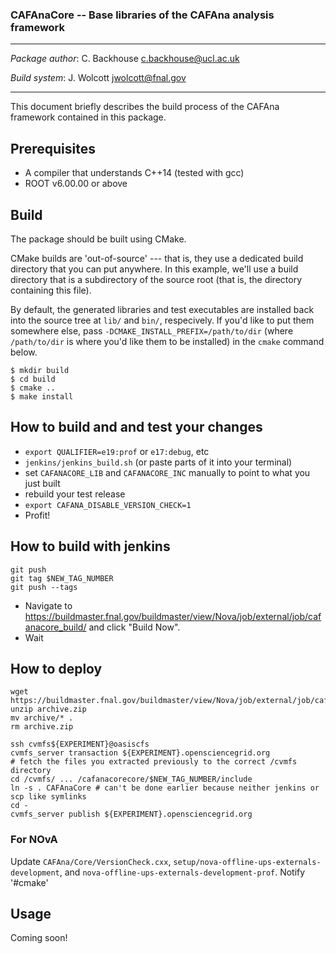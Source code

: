 ### CAFAnaCore -- Base libraries of the CAFAna analysis framework

----------------------------------------------------------------------

  *Package author*:               C. Backhouse <c.backhouse@ucl.ac.uk>

  *Build system*:                 J. Wolcott <jwolcott@fnal.gov>

----------------------------------------------------------------------

This document briefly describes the build process of the CAFAna framework contained in this package.

## Prerequisites
* A compiler that understands C++14 (tested with gcc)
* ROOT v6.00.00 or above

## Build

The package should be built using CMake.

CMake builds are 'out-of-source' --- that is, they use a dedicated build directory that you can put anywhere.  In this example, we'll use a build directory that is a subdirectory of the source root (that is, the directory containing this file).

By default, the generated libraries and test executables are installed back into the source tree at `lib/` and `bin/`, respecively.  If you'd like to put them somewhere else, pass `-DCMAKE_INSTALL_PREFIX=/path/to/dir` (where `/path/to/dir` is where you'd like them to be installed) in the `cmake` command below.

```shell script
$ mkdir build
$ cd build
$ cmake ..
$ make install
```

## How to build and and test your changes

- `export QUALIFIER=e19:prof` or `e17:debug`, etc
- `jenkins/jenkins_build.sh` (or paste parts of it into your terminal)
- set `CAFANACORE_LIB` and `CAFANACORE_INC` manually to point to what you just built
- rebuild your test release
- `export CAFANA_DISABLE_VERSION_CHECK=1`
- Profit!

## How to build with jenkins

```
git push
git tag $NEW_TAG_NUMBER
git push --tags
```

- Navigate to https://buildmaster.fnal.gov/buildmaster/view/Nova/job/external/job/cafanacore_build/ and click "Build Now".
- Wait

## How to deploy

```
wget https://buildmaster.fnal.gov/buildmaster/view/Nova/job/external/job/cafanacore_collect/lastSuccessfulBuild/artifact/*zip*/archive.zip
unzip archive.zip
mv archive/* .
rm archive.zip

ssh cvmfs${EXPERIMENT}@oasiscfs
cvmfs_server transaction ${EXPERIMENT}.opensciencegrid.org
# fetch the files you extracted previously to the correct /cvmfs directory
cd /cvmfs/ ... /cafanacorecore/$NEW_TAG_NUMBER/include
ln -s . CAFAnaCore # can't be done earlier because neither jenkins or scp like symlinks
cd -
cvmfs_server publish ${EXPERIMENT}.opensciencegrid.org
```

### For NOvA

Update `CAFAna/Core/VersionCheck.cxx`, `setup/nova-offline-ups-externals-development`, and `nova-offline-ups-externals-development-prof`. Notify '#cmake'

## Usage
Coming soon!
